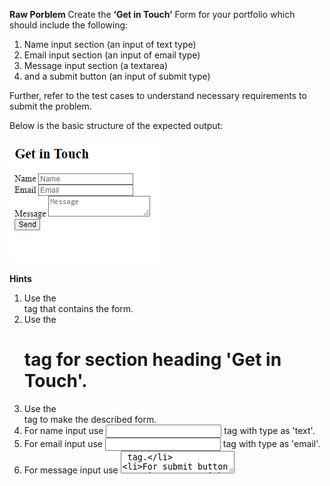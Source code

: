 **Raw Porblem**
Create the **‘Get in Touch’** Form for your portfolio which should include the following:

1. Name input section (an input of text type)
2. Email input section (an input of email type)
3. Message input section (a textarea)
4. and a submit button (an input of submit type)

Further, refer to the test cases to understand necessary requirements to submit the problem.

Below is the basic structure of the expected output:

![hint-image](https://raw.githubusercontent.com/mrinal1224/Scaler-Frontend-questions-Beginner-Module/main/class-2/question-3/hint-image.PNG)

**Hints**

1. Use the <section> tag that contains the form.
2. Use the <h1> tag for section heading 'Get in Touch'.
3. Use the <form> tag to make the described form.
4. For name input use <input> tag with type as 'text'.
5. For email input use <input> tag with type as 'email'.
6. For message input use <textarea> tag.
7. For submit button use <input> tag with type as 'submit' and value as 'Send'.
8. Enclose the input tags in separate <label> tags.
9. Use <span> tag above <input> tags to add the description of input.
10. Specify relevant placeholders for each input.

**Solution Approach**
Start by creating the basic structure of the HTML document using the <html>, <head>, and <body> tags.
Add a <section> that will contain the 'Get in Touch' form.
Use <h1> tag to specify the heading for the section as 'Get in Touch'.
Use <form> tag to make the described form, further add three <label> tags that will enclose each text input.
For Name input, add <input> tag with attributes like type as 'text', name as 'name' and placeholder as 'Name' inside the first <label> tag, alongside a <span> containing 'Name'.
For Email input, add <input> tag with attributes like type as 'email', name as 'email' and placeholder as 'Email' inside the second <label> tag, alongside a <span> containing 'Email'.
For Message input, add <textarea> tag with attributes like name as 'message' and placeholder as 'Message' inside the third <label> tag, alongside a <span> containing 'Message'.
To add submit button, use <input> tag with attributes like name as 'submit', type as 'submit' and value as 'Send'.

**Solution**

```html
<body>
  <section>
    <h1>Get in Touch</h1>
    <form>
      <label>
        <span>Name</span>
        <input type="text" name="name" placeholder="Name" />
      </label>
      <label>
        <span>Email</span>
        <input type="email" name="email" placeholder="Email" />
      </label>
      <label>
        <span>Message</span>
        <textarea name="message" placeholder="Message"></textarea>
      </label>
      <input name="submit" type="submit" value="Send" />
    </form>
  </section>
</body>
```
